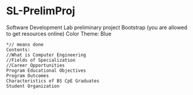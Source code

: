 # SL-PrelimProj
Software Development Lab preliminary project
 Bootstrap (you are allowed to get resources online)
    Color Theme: Blue 

    *// means done
    Contents:
    //What is Computer Engineering
    //Fields of Specialization
    //Career Opportunities
    Program Educational Objectives
    Program Outcomes
    Characteristics of BS CpE Graduates
    Student Organization